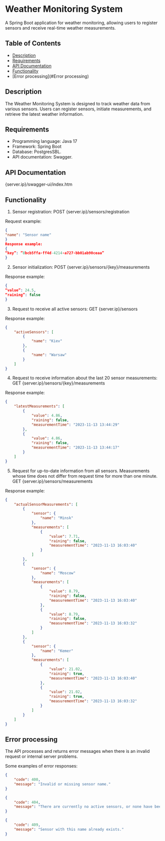 # Weather Monitoring System

A Spring Boot application for weather monitoring, allowing users to register sensors and receive real-time weather measurements.

## Table of Contents

- [Description](#description)
- [Requirements](#requirements)
- [API Documentation](#api-documentation)
- [Functionality](#functionality)
- [Error processing](#Error processing)

## Description

The Weather Monitoring System is designed to track weather data from various sensors. Users can register sensors, initiate measurements, and retrieve the latest weather information.

## Requirements

- Programming language: Java 17
- Framework: Spring Boot
- Database: PostgresSBL.
- API documentation: Swagger.

## API Documentation

{server.ip}/swagger-ui/index.htm

## Functionality

1. Sensor registration:
POST {server.ip}/sensors/registration

Request example:
```json
{
"name": "Sensor name"
}
Response example:
{
“key”: ”8bcb5ffa-ff4d-4214-a727-bb01ab90ceaa”
}
```

2. Sensor initialization:
POST {server.ip}/sensors/{key}/measurements

Response example:
```json
{
“value”: 24.5,
“raining”: false
}
```

3. Request to receive all active sensors:
GET {server.ip}/sensors

Response example:
```json
{
    "activeSensors": [
        {
            "name": "Kiev"
        },
        {
            "name": "Warsaw"
        }
    ]
}
```

4. Request to receive information about the last 20 sensor measurements:
GET {server.ip}/sensors/{key}/measurements

Response example:
```json
{
    "latestMeasurements": [
        {
            "value": 4.86,
            "raining": false,
            "measurementTime": "2023-11-13 13:44:29"
        },
        {
            "value": 4.86,
            "raining": false,
            "measurementTime": "2023-11-13 13:44:17"
        }
    ]
}
```

5. Request for up-to-date information from all sensors. Measurements whose time does not differ from request time for more than one minute.
GET {server.ip}/sensors/measurements

Response example:
```json
{
    "actualSensorMeasurements": [
        {
            "sensor": {
                "name": "Minsk"
            },
            "measurements": [
                {
                    "value": 7.71,
                    "raining": false,
                    "measurementTime": "2023-11-13 16:03:40"
                }
            ]
        },
        {
            "sensor": {
                "name": "Moscow"
            },
            "measurements": [
                {
                    "value": 8.79,
                    "raining": false,
                    "measurementTime": "2023-11-13 16:03:40"
                },
                {
                    "value": 8.79,
                    "raining": false,
                    "measurementTime": "2023-11-13 16:03:32"
                }
            ]
        },
        {
            "sensor": {
                "name": "Kemer"
            },
            "measurements": [
                {
                    "value": 21.02,
                    "raining": true,
                    "measurementTime": "2023-11-13 16:03:40"
                },
                {
                    "value": 21.02,
                    "raining": true,
                    "measurementTime": "2023-11-13 16:03:32"
                }
            ]
        }
    ]
}
```
## Error processing

The API processes and returns error messages when there is an invalid request or internal server problems.

Some examples of error responses:
```json
{
    "code": 400,
    "message": "Invalid or missing sensor name."
}
```
```json
{
    "code": 404,
    "message": "There are currently no active sensors, or none have been registered on the server."
}
```
```json
{
    "code": 409,
    "message": "Sensor with this name already exists."
}
```
